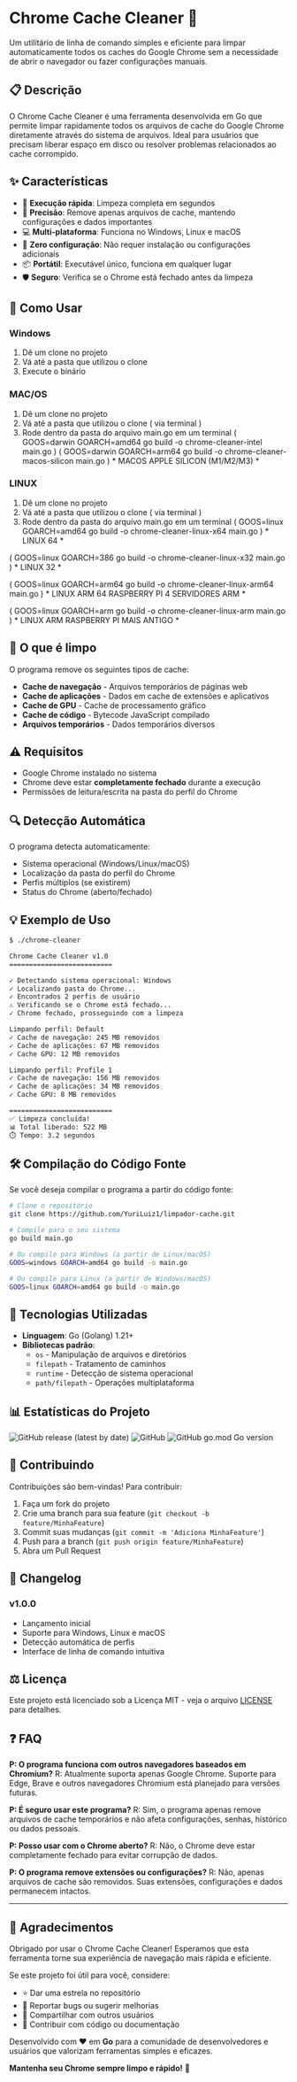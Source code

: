 # Chrome Cache Cleaner 🧹

Um utilitário de linha de comando simples e eficiente para limpar automaticamente todos os caches do Google Chrome sem a necessidade de abrir o navegador ou fazer configurações manuais.

## 📋 Descrição

O Chrome Cache Cleaner é uma ferramenta desenvolvida em Go que permite limpar rapidamente todos os arquivos de cache do Google Chrome diretamente através do sistema de arquivos. Ideal para usuários que precisam liberar espaço em disco ou resolver problemas relacionados ao cache corrompido.

## ✨ Características

- 🚀 **Execução rápida**: Limpeza completa em segundos
- 🎯 **Precisão**: Remove apenas arquivos de cache, mantendo configurações e dados importantes
- 💻 **Multi-plataforma**: Funciona no Windows, Linux e macOS
- 🔧 **Zero configuração**: Não requer instalação ou configurações adicionais
- 📦 **Portátil**: Executável único, funciona em qualquer lugar
- 🛡️ **Seguro**: Verifica se o Chrome está fechado antes da limpeza

## 🚀 Como Usar

### Windows
1. Dê um clone no projeto
2. Vá até a pasta que utilizou o clone
3. Execute o binário

### MAC/OS
1. Dê um clone no projeto
2. Vá até a pasta que utilizou o clone ( via terminal )
3. Rode dentro da pasta do arquivo main.go em um terminal ( GOOS=darwin GOARCH=amd64 go build -o chrome-cleaner-intel main.go )
( GOOS=darwin GOARCH=arm64 go build -o chrome-cleaner-macos-silicon main.go ) * MACOS APPLE SILICON (M1/M2/M3) *

### LINUX
1. Dê um clone no projeto
2. Vá até a pasta que utilizou o clone ( via terminal )
3. Rode dentro da pasta do arquivo main.go em um terminal
( GOOS=linux GOARCH=amd64 go build -o chrome-cleaner-linux-x64 main.go ) * LINUX 64 *

( GOOS=linux GOARCH=386 go build -o chrome-cleaner-linux-x32 main.go ) * LINUX 32 *

( GOOS=linux GOARCH=arm64 go build -o chrome-cleaner-linux-arm64 main.go ) * LINUX ARM 64 RASPBERRY PI 4 SERVIDORES ARM *

( GOOS=linux GOARCH=arm go build -o chrome-cleaner-linux-arm main.go ) * LINUX ARM RASPBERRY PI MAIS ANTIGO *


## 📁 O que é limpo

O programa remove os seguintes tipos de cache:

- **Cache de navegação** - Arquivos temporários de páginas web
- **Cache de aplicações** - Dados em cache de extensões e aplicativos
- **Cache de GPU** - Cache de processamento gráfico
- **Cache de código** - Bytecode JavaScript compilado
- **Arquivos temporários** - Dados temporários diversos

## ⚠️ Requisitos

- Google Chrome instalado no sistema
- Chrome deve estar **completamente fechado** durante a execução
- Permissões de leitura/escrita na pasta do perfil do Chrome

## 🔍 Detecção Automática

O programa detecta automaticamente:
- Sistema operacional (Windows/Linux/macOS)
- Localização da pasta do perfil do Chrome
- Perfis múltiplos (se existirem)
- Status do Chrome (aberto/fechado)

## 💡 Exemplo de Uso

```bash
$ ./chrome-cleaner

Chrome Cache Cleaner v1.0
==========================

✓ Detectando sistema operacional: Windows
✓ Localizando pasta do Chrome...
✓ Encontrados 2 perfis de usuário
⚠️ Verificando se o Chrome está fechado...
✓ Chrome fechado, prosseguindo com a limpeza

Limpando perfil: Default
✓ Cache de navegação: 245 MB removidos
✓ Cache de aplicações: 67 MB removidos
✓ Cache GPU: 12 MB removidos

Limpando perfil: Profile 1
✓ Cache de navegação: 156 MB removidos
✓ Cache de aplicações: 34 MB removidos
✓ Cache GPU: 8 MB removidos

==========================
✅ Limpeza concluída!
📊 Total liberado: 522 MB
⏱️ Tempo: 3.2 segundos
```

## 🛠️ Compilação do Código Fonte

Se você deseja compilar o programa a partir do código fonte:

```bash
# Clone o repositório
git clone https://github.com/YuriLuiz1/limpador-cache.git

# Compile para o seu sistema
go build main.go

# Ou compile para Windows (a partir de Linux/macOS)
GOOS=windows GOARCH=amd64 go build -o main.go

# Ou compile para Linux (a partir de Windows/macOS)
GOOS=linux GOARCH=amd64 go build -o main.go
```

## 🔧 Tecnologias Utilizadas

- **Linguagem**: Go (Golang) 1.21+
- **Bibliotecas padrão**: 
  - `os` - Manipulação de arquivos e diretórios
  - `filepath` - Tratamento de caminhos
  - `runtime` - Detecção de sistema operacional
  - `path/filepath` - Operações multiplataforma

## 📊 Estatísticas do Projeto

![GitHub release (latest by date)](https://img.shields.io/github/v/release/seu-usuario/chrome-cache-cleaner)
![GitHub](https://img.shields.io/github/license/seu-usuario/chrome-cache-cleaner)
![GitHub go.mod Go version](https://img.shields.io/github/go-mod/go-version/seu-usuario/chrome-cache-cleaner)

## 🤝 Contribuindo

Contribuições são bem-vindas! Para contribuir:

1. Faça um fork do projeto
2. Crie uma branch para sua feature (`git checkout -b feature/MinhaFeature`)
3. Commit suas mudanças (`git commit -m 'Adiciona MinhaFeature'`)
4. Push para a branch (`git push origin feature/MinhaFeature`)
5. Abra um Pull Request

## 📝 Changelog

### v1.0.0
- Lançamento inicial
- Suporte para Windows, Linux e macOS
- Detecção automática de perfis
- Interface de linha de comando intuitiva

## ⚖️ Licença

Este projeto está licenciado sob a Licença MIT - veja o arquivo [LICENSE](LICENSE) para detalhes.

## ❓ FAQ

**P: O programa funciona com outros navegadores baseados em Chromium?**
R: Atualmente suporta apenas Google Chrome. Suporte para Edge, Brave e outros navegadores Chromium está planejado para versões futuras.

**P: É seguro usar este programa?**
R: Sim, o programa apenas remove arquivos de cache temporários e não afeta configurações, senhas, histórico ou dados pessoais.

**P: Posso usar com o Chrome aberto?**
R: Não, o Chrome deve estar completamente fechado para evitar corrupção de dados.

**P: O programa remove extensões ou configurações?**
R: Não, apenas arquivos de cache são removidos. Suas extensões, configurações e dados permanecem intactos.

---

## 🙏 Agradecimentos

Obrigado por usar o Chrome Cache Cleaner! Esperamos que esta ferramenta torne sua experiência de navegação mais rápida e eficiente.

Se este projeto foi útil para você, considere:
- ⭐ Dar uma estrela no repositório
- 🐛 Reportar bugs ou sugerir melhorias
- 📢 Compartilhar com outros usuários
- 💝 Contribuir com código ou documentação

Desenvolvido com ❤️ em **Go** para a comunidade de desenvolvedores e usuários que valorizam ferramentas simples e eficazes.

**Mantenha seu Chrome sempre limpo e rápido!** 🚀
